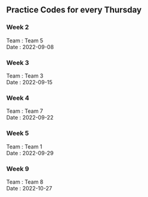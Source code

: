 ## Practice Codes for every Thursday

### Week 2
Team : Team 5 <br>
Date : 2022-09-08

### Week 3
Team : Team 3 <br>
Date : 2022-09-15 <br>

### Week 4
Team : Team 7 <br>
Date : 2022-09-22 <br>

### Week 5
Team : Team 1 <br>
Date : 2022-09-29 <br>

### Week 9
Team : Team 8 <br>
Date : 2022-10-27 <br>
